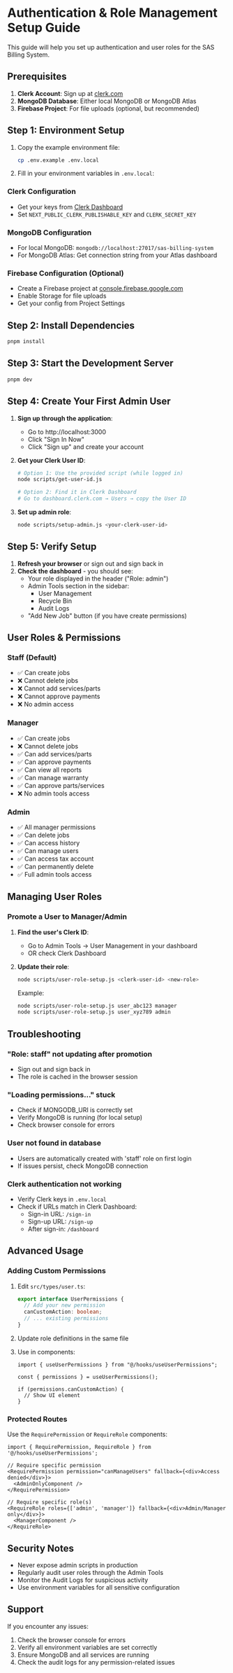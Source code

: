 # Authentication & Role Management Setup Guide

This guide will help you set up authentication and user roles for the SAS Billing System.

## Prerequisites

1. **Clerk Account**: Sign up at [clerk.com](https://clerk.com)
2. **MongoDB Database**: Either local MongoDB or MongoDB Atlas
3. **Firebase Project**: For file uploads (optional, but recommended)

## Step 1: Environment Setup

1. Copy the example environment file:

   ```bash
   cp .env.example .env.local
   ```

2. Fill in your environment variables in `.env.local`:

### Clerk Configuration

- Get your keys from [Clerk Dashboard](https://dashboard.clerk.com)
- Set `NEXT_PUBLIC_CLERK_PUBLISHABLE_KEY` and `CLERK_SECRET_KEY`

### MongoDB Configuration

- For local MongoDB: `mongodb://localhost:27017/sas-billing-system`
- For MongoDB Atlas: Get connection string from your Atlas dashboard

### Firebase Configuration (Optional)

- Create a Firebase project at [console.firebase.google.com](https://console.firebase.google.com)
- Enable Storage for file uploads
- Get your config from Project Settings

## Step 2: Install Dependencies

```bash
pnpm install
```

## Step 3: Start the Development Server

```bash
pnpm dev
```

## Step 4: Create Your First Admin User

1. **Sign up through the application**:

   - Go to http://localhost:3000
   - Click "Sign In Now"
   - Click "Sign up" and create your account

2. **Get your Clerk User ID**:

   ```bash
   # Option 1: Use the provided script (while logged in)
   node scripts/get-user-id.js

   # Option 2: Find it in Clerk Dashboard
   # Go to dashboard.clerk.com → Users → copy the User ID
   ```

3. **Set up admin role**:
   ```bash
   node scripts/setup-admin.js <your-clerk-user-id>
   ```

## Step 5: Verify Setup

1. **Refresh your browser** or sign out and sign back in
2. **Check the dashboard** - you should see:
   - Your role displayed in the header ("Role: admin")
   - Admin Tools section in the sidebar:
     - User Management
     - Recycle Bin
     - Audit Logs
   - "Add New Job" button (if you have create permissions)

## User Roles & Permissions

### Staff (Default)

- ✅ Can create jobs
- ❌ Cannot delete jobs
- ❌ Cannot add services/parts
- ❌ Cannot approve payments
- ❌ No admin access

### Manager

- ✅ Can create jobs
- ❌ Cannot delete jobs
- ✅ Can add services/parts
- ✅ Can approve payments
- ✅ Can view all reports
- ✅ Can manage warranty
- ✅ Can approve parts/services
- ❌ No admin tools access

### Admin

- ✅ All manager permissions
- ✅ Can delete jobs
- ✅ Can access history
- ✅ Can manage users
- ✅ Can access tax account
- ✅ Can permanently delete
- ✅ Full admin tools access

## Managing User Roles

### Promote a User to Manager/Admin

1. **Find the user's Clerk ID**:

   - Go to Admin Tools → User Management in your dashboard
   - OR check Clerk Dashboard

2. **Update their role**:

   ```bash
   node scripts/user-role-setup.js <clerk-user-id> <new-role>
   ```

   Example:

   ```bash
   node scripts/user-role-setup.js user_abc123 manager
   node scripts/user-role-setup.js user_xyz789 admin
   ```

## Troubleshooting

### "Role: staff" not updating after promotion

- Sign out and sign back in
- The role is cached in the browser session

### "Loading permissions..." stuck

- Check if MONGODB_URI is correctly set
- Verify MongoDB is running (for local setup)
- Check browser console for errors

### User not found in database

- Users are automatically created with 'staff' role on first login
- If issues persist, check MongoDB connection

### Clerk authentication not working

- Verify Clerk keys in `.env.local`
- Check if URLs match in Clerk Dashboard:
  - Sign-in URL: `/sign-in`
  - Sign-up URL: `/sign-up`
  - After sign-in: `/dashboard`

## Advanced Usage

### Adding Custom Permissions

1. Edit `src/types/user.ts`:

   ```typescript
   export interface UserPermissions {
     // Add your new permission
     canCustomAction: boolean;
     // ... existing permissions
   }
   ```

2. Update role definitions in the same file

3. Use in components:

   ```tsx
   import { useUserPermissions } from "@/hooks/useUserPermissions";

   const { permissions } = useUserPermissions();

   if (permissions.canCustomAction) {
     // Show UI element
   }
   ```

### Protected Routes

Use the `RequirePermission` or `RequireRole` components:

```tsx
import { RequirePermission, RequireRole } from '@/hooks/useUserPermissions';

// Require specific permission
<RequirePermission permission="canManageUsers" fallback={<div>Access denied</div>}>
  <AdminOnlyComponent />
</RequirePermission>

// Require specific role(s)
<RequireRole roles={['admin', 'manager']} fallback={<div>Admin/Manager only</div>}>
  <ManagerComponent />
</RequireRole>
```

## Security Notes

- Never expose admin scripts in production
- Regularly audit user roles through the Admin Tools
- Monitor the Audit Logs for suspicious activity
- Use environment variables for all sensitive configuration

## Support

If you encounter any issues:

1. Check the browser console for errors
2. Verify all environment variables are set correctly
3. Ensure MongoDB and all services are running
4. Check the audit logs for any permission-related issues
